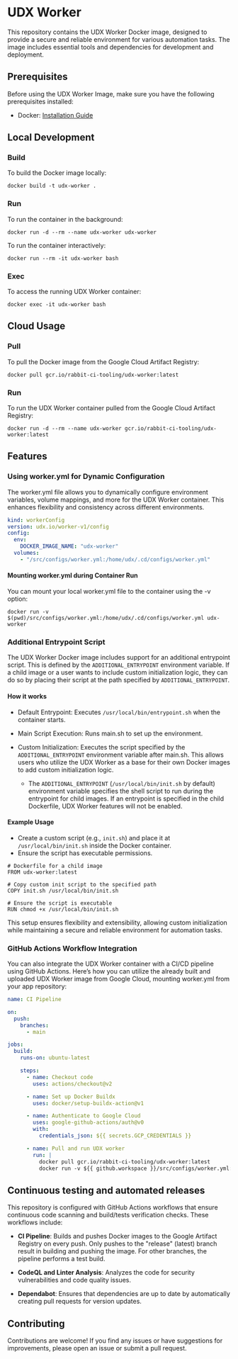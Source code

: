 # UDX Worker

This repository contains the UDX Worker Docker image, designed to provide a secure and reliable environment for various automation tasks. The image includes essential tools and dependencies for development and deployment.

## Prerequisites

Before using the UDX Worker Image, make sure you have the following prerequisites installed:

- Docker: [Installation Guide](https://docs.docker.com/get-docker/)

## Local Development

### Build

To build the Docker image locally:

```shell
docker build -t udx-worker .
```

### Run

To run the container in the background:

```shell
docker run -d --rm --name udx-worker udx-worker
```

To run the container interactively:

```shell
docker run --rm -it udx-worker bash
```

### Exec

To access the running UDX Worker container:

```shell
docker exec -it udx-worker bash
```

## Cloud Usage

### Pull

To pull the Docker image from the Google Cloud Artifact Registry:

```shell
docker pull gcr.io/rabbit-ci-tooling/udx-worker:latest
```

### Run

To run the UDX Worker container pulled from the Google Cloud Artifact Registry:

```shell
docker run -d --rm --name udx-worker gcr.io/rabbit-ci-tooling/udx-worker:latest
```

## Features

### Using worker.yml for Dynamic Configuration

The worker.yml file allows you to dynamically configure environment variables, volume mappings, and more for the UDX Worker container. This enhances flexibility and consistency across different environments.

```yaml
kind: workerConfig
version: udx.io/worker-v1/config
config:
  env:
    DOCKER_IMAGE_NAME: "udx-worker"
  volumes:
    - "/src/configs/worker.yml:/home/udx/.cd/configs/worker.yml"
```

#### Mounting worker.yml during Container Run

You can mount your local worker.yml file to the container using the -v option:

```shell
docker run -v $(pwd)/src/configs/worker.yml:/home/udx/.cd/configs/worker.yml udx-worker
```

### Additional Entrypoint Script

The UDX Worker Docker image includes support for an additional entrypoint script. This is defined by the `ADDITIONAL_ENTRYPOINT` environment variable. If a child image or a user wants to include custom initialization logic, they can do so by placing their script at the path specified by `ADDITIONAL_ENTRYPOINT`.

#### How it works

- Default Entrypoint: Executes `/usr/local/bin/entrypoint.sh` when the container starts.

- Main Script Execution: Runs main.sh to set up the environment.

- Custom Initialization: Executes the script specified by the `ADDITIONAL_ENTRYPOINT` environment variable after main.sh. This allows users who utilize the UDX Worker as a base for their own Docker images to add custom initialization logic.
  - The `ADDITIONAL_ENTRYPOINT` (`/usr/local/bin/init.sh` by default) environment variable specifies the shell script to run during the entrypoint for child images. If an entrypoint is specified in the child Dockerfile, UDX Worker features will not be enabled.

#### Example Usage

- Create a custom script (e.g., `init.sh`) and place it at `/usr/local/bin/init.sh` inside the Docker container.
- Ensure the script has executable permissions.

```shell
# Dockerfile for a child image
FROM udx-worker:latest

# Copy custom init script to the specified path
COPY init.sh /usr/local/bin/init.sh

# Ensure the script is executable
RUN chmod +x /usr/local/bin/init.sh
```

This setup ensures flexibility and extensibility, allowing custom initialization while maintaining a secure and reliable environment for automation tasks.

### GitHub Actions Workflow Integration

You can also integrate the UDX Worker container with a CI/CD pipeline using GitHub Actions. Here’s how you can utilize the already built and uploaded UDX Worker image from Google Cloud, mounting worker.yml from your app repository:

```yaml
name: CI Pipeline

on:
  push:
    branches:
      - main

jobs:
  build:
    runs-on: ubuntu-latest

    steps:
      - name: Checkout code
        uses: actions/checkout@v2

      - name: Set up Docker Buildx
        uses: docker/setup-buildx-action@v1

      - name: Authenticate to Google Cloud
        uses: google-github-actions/auth@v0
        with:
          credentials_json: ${{ secrets.GCP_CREDENTIALS }}

      - name: Pull and run UDX worker
        run: |
          docker pull gcr.io/rabbit-ci-tooling/udx-worker:latest
          docker run -v ${{ github.workspace }}/src/configs/worker.yml:/home/udx/.cd/configs/worker.yml gcr.io/rabbit-ci-tooling/udx-worker:latest
```

## Continuous testing and automated releases

This repository is configured with GitHub Actions workflows that ensure continuous code scanning and build/tests verification checks. These workflows include:

- **CI Pipeline**: Builds and pushes Docker images to the Google Artifact Registry on every push. Only pushes to the "release" (latest) branch result in building and pushing the image. For other branches, the pipeline performs a test build.

- **CodeQL and Linter Analysis**: Analyzes the code for security vulnerabilities and code quality issues.

- **Dependabot**: Ensures that dependencies are up to date by automatically creating pull requests for version updates.

## Contributing

Contributions are welcome! If you find any issues or have suggestions for improvements, please open an issue or submit a pull request.

